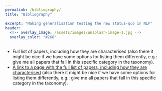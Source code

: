 ```yaml
---
permalink: /bibliography/
title: "Bibliography"

excerpt: "Making generalisation testing the new status-quo in NLP"
header:
  <!-- overlay_image: /assets/images/unsplash-image-1.jpg -->
  overlay_color: "#268"
---
```


* Full list of papers, including how they are characterised (also there it might be nice if we have some options for listing them differently, e.g.: give me all papers that fall in this specific category in the taxonomy).
* [A link to a page with the full list of papers, including how they are characterised](/bibliography) (also there it might be nice if we have some options for listing them differently, e.g.: give me all papers that fall in this specific category in the taxonomy).
